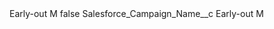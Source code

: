 <?xml version="1.0" encoding="UTF-8"?>
<CustomMetadata xmlns="http://soap.sforce.com/2006/04/metadata" xmlns:xsi="http://www.w3.org/2001/XMLSchema-instance" xmlns:xsd="http://www.w3.org/2001/XMLSchema">
    <label>Early-out M</label>
    <protected>false</protected>
    <values>
        <field>Salesforce_Campaign_Name__c</field>
        <value xsi:type="xsd:string">Early-out M</value>
    </values>
</CustomMetadata>
